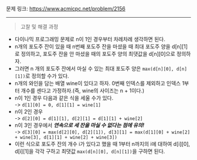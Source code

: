 문제 링크: https://www.acmicpc.net/problem/2156
- - -
> 고찰 및 해결 과정
- 다이나믹 프로그래밍 문제로 n이 1인 경우부터 차례차례 생각하면 된다.  
- n개의 포도주 잔이 있을 때 n번째 포도주 잔을 마셨을 때 최대 포도주 양을 d[n][1]로 정의하고, 포도주 잔을 안 마셨을 때의 포도주 양의 최댓값을 d[n][0]으로 정의하자.  
- 그러면 n 개의 포도주 잔에서 마실 수 있는 최대 포도주 양은 ```max(d[n][0], d[n][1])```로 정의할 수가 있다.  
- n개의 와인을 담는 배열 wine이 있다고 하자. 0번째 인덱스를 제외하고 인덱스 1부터 개수를 센다고 가정하자.(즉, wine의 사이즈는 n + 1이다.)  
- n이 1인 경우 다음과 같은 식을 세울 수가 있다.  
  -> ```d[1][0] = 0, d[1][1] = wine[1]```
- n이 2인 경우  
  -> ```d[2][0] = d[1][1], d[2][1] = d[1][1] + wine[2]```
- n이 3인 경우에서 ***연속으로 세 잔을 마실 수 없다는 점에 유의!***  
  -> ```d[3][0] = max(d[2][0], d[2][1]), d[3][1] = max(d[1][0] + wine[2] + wine[3], d[1][1] + wine[2] + wine[3])```
- 이런 식으로 포도주 잔의 개수 i가 있다고 했을 때 1부터 n까지의 i에 대하여 d[i][0], d[i][1]을 각각 구하고 최댓값 ```max(d[n][0], d[n][1])```을 구하면 된다.  
